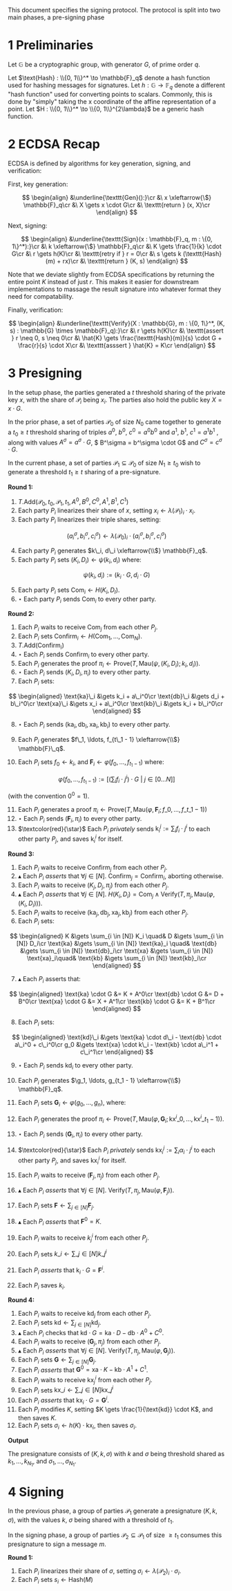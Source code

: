This document specifies the signing protocol.
The protocol is split into two main phases, a pre-signing phase

# 1 Preliminaries

Let $\mathbb{G}$ be a cryptographic group, with generator $G$, of prime order $q$.

Let $\text{Hash} : \\{0, 1\\}^* \to \mathbb{F}_q$ denote a hash function used for hashing messages
for signatures.
Let $h : \mathbb{G} \to \mathbb{F}_q$ denote a different "hash function" used for converting points to scalars.
Commonly, this is done by "simply" taking the x coordinate of the affine
representation of a point.
Let $H : \\{0, 1\\}^* \to \\{0, 1\\}^{2\lambda}$ be a generic hash function.

# 2 ECDSA Recap

ECDSA is defined by algorithms for key generation, signing, and verification:

First, key generation:

$$
\begin{align}
&\underline{\texttt{Gen}():}\cr
&\ x \xleftarrow{\$} \mathbb{F}_q\cr
&\ X \gets x \cdot G\cr
&\ \texttt{return } (x, X)\cr
\end{align}
$$

Next, signing:

$$
\begin{align}
&\underline{\texttt{Sign}(x : \mathbb{F}_q, m : \{0, 1\}^*):}\cr
&\ k \xleftarrow{\$} \mathbb{F}_q\cr
&\ K \gets \frac{1}{k} \cdot G\cr
&\ r \gets h(K)\cr
&\ \texttt{retry if } r = 0\cr
&\ s \gets k (\texttt{Hash}(m) + rx)\cr
&\ \texttt{return } (K, s)
\end{align}
$$

Note that we deviate slightly from ECDSA specifications by returning
the entire point $K$ instead of just $r$.
This makes it easier for downstream implementations to massage
the result signature into whatever format they need for compatability.

Finally, verification:

$$
\begin{align}
&\underline{\texttt{Verify}(X : \mathbb{G}, m : \{0, 1\}^*, (K, s) : \mathbb{G} \times \mathbb{F}_q):}\cr
&\ r \gets h(K)\cr
&\ \texttt{assert } r \neq 0, s \neq 0\cr
&\ \hat{K} \gets \frac{\texttt{Hash}(m)}{s} \cdot G + \frac{r}{s} \cdot X\cr
&\ \texttt{asssert } \hat{K} = K\cr
\end{align}
$$

# 3 Presigning

In the setup phase, the parties generated a $t$ threshold sharing
of the private key $x$, with the share of $\mathcal{P}_i$ being $x_i$.
The parties also hold the public key $X = x \cdot G$.

In the prior phase, a set of parties $\mathcal{P}_0$ of size $N_0$
came together to generate a $t_0 \geq t$ threshold sharing of triples $a^0$, $b^0$, $c^0 = a^0 b^0$
and $a^1$, $b^1$, $c^1 = a^1 b^1$ , along with values $A^\sigma = a^\sigma \cdot G$, $ B^\sigma = b^\sigma \cdot G$ and $C^\sigma = c^\sigma \cdot G$.

In the current phase, a set of parties $\mathcal{P}_1 \subseteq \mathcal{P}_0$
of size $N_1 \geq t_0$ wish to generate a threshold $t_1 \geq t$ sharing
of a pre-signature.

**Round 1:**

1. $T.\text{Add}(\mathcal{P}_0, t_0, \mathcal{P}_1, t_1, A^0, B^0, C^0, A^1, B^1, C^1)$
2. Each party $P_i$ linearizes their share of $x$, setting $x_i \gets \lambda(\mathcal{P}_1)_i \cdot x_i$.
3. Each party $P_i$ linearizes their triple shares, setting:

$$
(a_i^\sigma, b_i^\sigma, c_i^\sigma) \gets \lambda(\mathcal{P}_0)_i \cdot (a_i^\sigma, b_i^\sigma, c_i^\sigma)
$$

4. Each party $P_i$ generates $k\_i, d\_i \xleftarrow{\\$} \mathbb{F}_q$.
5. Each party $P_i$ sets $(K_i, D_i) \gets \psi(k_i, d_i)$ where:

$$
\psi(k_i, d_i) := (k_i \cdot G, d_i \cdot G)
$$


5. Each party $P_i$ sets $\text{Com}_i \gets H(K_i, D_I)$.
6. $\star$ Each party $P_i$ sends $\text{Com}_i$ to every other party.

**Round 2:**

1. Each $P_i$ waits to receive $\text{Com}_j$ from each other $P_j$.
2. Each $P_i$ sets $\text{Confirm}_i \gets H(\text{Com}_1, \ldots, \text{Com}_N)$.
3. $T.\text{Add}(\text{Confirm}_i)$
4. $\star$ Each $P_i$ sends $\text{Confirm}_i$ to every other party.
5. Each $P_i$ generates the proof $\pi_i \gets \text{Prove}(T, \text{Mau}(\psi, (K_i, D_i); k_i, d_i))$.
6. $\star$ Each $P_i$ sends $(K_i, D_i, \pi_i)$ to every other party.
7. Each $P_i$ sets:

$$
\begin{aligned}
\text{ka}\_i &\gets k_i + a\_i^0\cr
\text{db}\_i &\gets d_i + b\_i^0\cr
\text{xa}\_i &\gets x_i + a\_i^0\cr
\text{kb}\_i &\gets k_i + b\_i^0\cr
\end{aligned}
$$

8. $\star$ Each $P_i$ sends $(\text{ka}_i, \text{db}_i, \text{xa}_i, \text{kb}_i)$ to every other party.

9. Each $P_i$ generates $f\_1, \ldots, f_{t\_1 - 1} \xleftarrow{\\$} \mathbb{F}\_q$.
10. Each $P_i$ sets $f_0 \gets k_i$, and $\textbf{F}_i \gets \varphi(f_0, \ldots, f_{t_1 - 1})$ where:

$$
\varphi(f_0, \ldots, f_{t_1 - 1}) := \left[\left(\sum_i f_i \cdot j^i \right) \cdot G\ |\ j \in [0\ldots N]\right]
$$

(with the convention $0^0 = 1$).

11. Each $P_i$ generates a proof $\pi_i \gets \text{Prove}(T, \text{Mau}(\varphi, \textbf{F}_i; f\_0, \ldots, f\_{t\_1 - 1}))$
12. $\star$ Each $P_i$ sends $(\textbf{F}_i, \pi_i)$ to every other party.
13. $\textcolor{red}{\star}$ Each $P_i$ *privately* sends $\text{k}_i^j := \sum_i f_i \cdot j^i$ to each other party $P_j$, and saves $\text{k}_i^i$ for itself.

**Round 3:**

1. Each $P_i$ waits to receive $\text{Confirm}_j$ from each other $P_j$.
2. $\blacktriangle$ Each $P_i$ *asserts* that $\forall j \in [N].\ \text{Confirm}_j = \text{Confirm}_i$, aborting otherwise.
3. Each $P_i$ waits to receive $(K_j, D_j, \pi_j)$ from each other $P_j$.
4. $\blacktriangle$ Each $P_i$ *asserts* that $\forall j \in [N].\ H(K_i, D_i) = \text{Com}_j \land \text{Verify}(T, \pi_j, \text{Mau}(\varphi, (K_i, D_i)))$.
5. Each $P_i$ waits to receive $(\text{ka}_j, \text{db}_j, \text{xa}_j, \text{kb}_j)$ from each other $P_j$.
6. Each $P_i$ sets:

$$
\begin{aligned}
K &\gets \sum_{i \in [N]} K_i \quad& D &\gets \sum_{i \in [N]} D_i\cr
\text{ka} &\gets \sum_{i \in [N]} \text{ka}_i \quad&
\text{db} &\gets \sum_{i \in [N]} \text{db}_i\cr
\text{xa} &\gets \sum_{i \in [N]} \text{xa}_i\quad&
\text{kb} &\gets \sum_{i \in [N]} \text{kb}_i\cr
\end{aligned}
$$

7. $\blacktriangle$ Each $P_i$ asserts that:

$$
\begin{aligned}
\text{ka} \cdot G &= K + A^0\cr
\text{db} \cdot G &= D + B^0\cr
\text{xa} \cdot G &= X + A^1\cr
\text{kb} \cdot G &= K + B^1\cr
\end{aligned}
$$

8. Each $P_i$ sets:

$$
\begin{aligned}
\text{kd}\_i &\gets \text{ka} \cdot d\_i - \text{db} \cdot a\_i^0 + c\_i^0\cr
g_0 &\gets \text{xa} \cdot k\_i - \text{kb} \cdot a\_i^1 + c\_i^1\cr
\end{aligned}
$$

9. $\star$ Each $P_i$ sends $\text{kd}_i$ to every other party.

10. Each $P_i$ generates $\g_1, \ldots, g_{t_1 - 1} \xleftarrow{\\$} \mathbb{F}_q$.
11. Each $P_i$ sets $\textbf{G}_i \gets \varphi(g_0, \ldots, g_n)$, where:

12. Each $P_i$ generates the proof $\pi_i \gets \text{Prove}(T, \text{Mau}(\varphi, \textbf{G}_i; \text{kx}^i\_0, \ldots, \text{kx}^i\_{t_1-1}))$.
13. $\star$ Each $P_i$ sends $(\textbf{G}_i, \pi_i)$ to every other party.
14. $\textcolor{red}{\star}$ Each $P_i$ *privately* sends $\text{kx}_i^j := \sum_i \alpha_i \cdot j^i$ to each other party $P_j$, and saves $\text{kx}_i^i$ for itself.
15. Each $P_i$ waits to receive $(\textbf{F}_j, \pi_j)$ from each other $P_j$.
16. $\blacktriangle$ Each $P_i$ *asserts* that $\forall j \in [N].\ \text{Verify}(T, \pi_j, \text{Mau}(\varphi, \textbf{F}_j))$.
17. Each $P_i$ sets $\textbf{F} \gets \sum_{j \in [N]} \textbf{F}_j$.
18. $\blacktriangle$ Each $P_i$ *asserts* that $\textbf{F}^0 = K$.
19. Each $P_i$ waits to receive $k_j^i$ from each other $P_j$.
20. Each $P_i$ sets $k\_i \gets \sum\_{j \in [N]} k\_j^i$
21. Each $P_i$ *asserts* that $\text{k}_i \cdot G = \textbf{F}^i$.
22. Each $P_i$ saves $k_i$.

**Round 4:**

1. Each $P_i$ waits to receive $\text{kd}_j$ from each other $P_j$.
2. Each $P_i$ sets $\text{kd} \gets \sum_{j \in [N]} \text{kd}_j$.
3. $\blacktriangle$ Each $P_i$ checks that $\text{kd} \cdot G = \text{ka} \cdot D - \text{db} \cdot A^0 + C^0$.
4. Each $P_i$ waits to receive $(\textbf{G}_j, \pi_j)$ from each other $P_j$.
5. $\blacktriangle$ Each $P_i$ *asserts* that $\forall j \in [N].\ \text{Verify}(T, \pi_j, \text{Mau}(\varphi, \textbf{G}_j))$.
6. Each $P_i$ sets $\textbf{G} \gets \sum_{j \in [N]} \textbf{G}_j$.
7. Each $P_i$ *asserts* that $\textbf{G}^0 = \text{xa} \cdot K - \text{kb} \cdot A^1 + C^1$.
8. Each $P_i$ waits to receive $\text{kx}_j^i$ from each other $P_j$.
9. Each $P_i$ sets $\text{kx}\_i \gets \sum\_{j \in [N]} \text{kx}\_j^i$
10. Each $P_i$ *asserts* that $\text{kx}_i \cdot G = \textbf{G}^i$.
11. Each $P_i$ modifies $K$, setting $K \gets \frac{1}{\text{kd}} \cdot K$, and then saves $K$.
12. Each $P_i$ sets $\sigma_i \gets h(K) \cdot \text{kx}_i$, then saves $\sigma_i$.

**Output**

The presignature consists of $(K, k, \sigma)$ with $k$ and $\sigma$ being
threshold shared as $k_1, \ldots, k_{N_1}$, and $\sigma_1, \ldots, \sigma_{N_1}$.

# 4 Signing

In the previous phase, a group of parties $\mathcal{P}_1$
generate a presignature $(K, k, \sigma)$, with the values
$k$, $\sigma$ being shared with a threshold of $t_1$.

In the signing phase, a group of parties $\mathcal{P}_2 \subseteq \mathcal{P}_1$ of size $\geq t_1$ consumes this presignature
to sign a message $m$.

**Round 1:**

1. Each $P_i$ linearizes their share of $\sigma$, setting $\sigma_i \gets \lambda(\mathcal{P}_2)_i \cdot \sigma_i$.
2. Each $P_i$ sets $s_i \gets \text{Hash}(M)$
